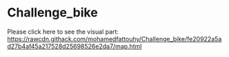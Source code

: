 # Challenge_bike

Please click here to see the visual part: https://rawcdn.githack.com/mohamedfattouhy/Challenge_bike/fe20922a5ad27b4af45a217528d25698526e2da7/map.html

